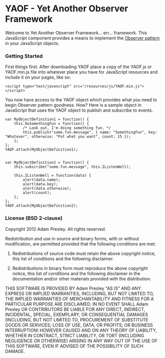 # YAOF - Yet Another Observer Framework

Welcome to Yet Another Observer Framework... err... framework. This JavaScript component
provides a means to implement the [Observer pattern](http://en.wikipedia.org/wiki/Observer_pattern)
in your JavaScript objects.


### Getting Started
First things first. After downloading YAOF place a copy of the YAOF.js or YAOF.min.js file
into whatever place you have for JavaScript resources and include it on your pages, like so:

```
<script type="text/javascript" src="/resources/js/YAOF.min.js"></script>
```

You now have access to the YAOF object which provides what you need to begin
Observer pattern goodness. How? Here is a sample object in JavaScript that 
uses the YAOF object to publish and subscribe to events.

```
var MyObjectDefinition1 = function() {
	this.DoSomethingFun = function() {
		/* Look out, I'm doing something fun. */
		this.publish("some.fun.message", { name: "SomethingFun", key: "Whatever", otherwise: "Put what you want", count: 15 });
	};
};
YAOF.attach(MyObjectDefinition1);


var MyObjectDefinition2 = function() {
	this.subscribe("some.fun.message", this.IListenWell);

	this.IListenWell = function(data) {
		alert(data.name);
		alert(data.key);
		alert(data.otherwise);
		alert(count);
	};
};
YAOF.attach(MyObjectDefinition2);
```


### License (BSD 2-clause)
Copyright 2012 Adam Presley. All rights reserved.

Redistribution and use in source and binary forms, with or without
modification, are permitted provided that the following conditions are met:

1. Redistributions of source code must retain the above copyright notice, this
   list of conditions and the following disclaimer.

2. Redistributions in binary form must reproduce the above copyright notice,
   this list of conditions and the following disclaimer in the documentation
   and/or other materials provided with the distribution.

THIS SOFTWARE IS PROVIDED BY Adam Presley "AS IS" AND ANY EXPRESS OR IMPLIED
WARRANTIES, INCLUDING, BUT NOT LIMITED TO, THE IMPLIED WARRANTIES OF
MERCHANTABILITY AND FITNESS FOR A PARTICULAR PURPOSE ARE DISCLAIMED. IN NO
EVENT SHALL Adam Presley OR CONTRIBUTORS BE LIABLE FOR ANY DIRECT, INDIRECT,
INCIDENTAL, SPECIAL, EXEMPLARY, OR CONSEQUENTIAL DAMAGES (INCLUDING, BUT NOT
LIMITED TO, PROCUREMENT OF SUBSTITUTE GOODS OR SERVICES; LOSS OF USE, DATA, OR
PROFITS; OR BUSINESS INTERRUPTION) HOWEVER CAUSED AND ON ANY THEORY OF
LIABILITY, WHETHER IN CONTRACT, STRICT LIABILITY, OR TORT (INCLUDING NEGLIGENCE
OR OTHERWISE) ARISING IN ANY WAY OUT OF THE USE OF THIS SOFTWARE, EVEN IF
ADVISED OF THE POSSIBILITY OF SUCH DAMAGE.
